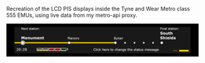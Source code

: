 Recreation of the LCD PIS displays inside the Tyne and Wear Metro class 555 EMUs, using live data from my metro-api proxy.

![Screenshot](.github/screenshot.webp)